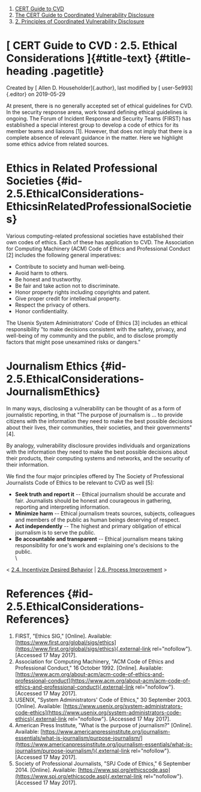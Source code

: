 



1.  [CERT Guide to CVD](index.html)
2.  [The CERT Guide to Coordinated Vulnerability
    Disclosure](The-CERT-Guide-to-Coordinated-Vulnerability-Disclosure_47677443.html)
3.  [2. Principles of Coordinated Vulnerability
    Disclosure](2.-Principles-of-Coordinated-Vulnerability-Disclosure_47677450.html)


# [ CERT Guide to CVD : 2.5. Ethical Considerations ]{#title-text} {#title-heading .pagetitle}




Created by [ Allen D. Householder]{.author}, last modified by [
user-5e993]{.editor} on 2019-05-29



At present, there is no generally accepted set of ethical guidelines for
CVD. In the security response arena, work toward defining ethical
guidelines is ongoing. The Forum of Incident Response and Security Teams
(FIRST) has established a special interest group to develop a code of
ethics for its member teams and liaisons \[1\]. However, that does not
imply that there is a complete absence of relevant guidance in the
matter. Here we highlight some ethics advice from related sources.

# Ethics in Related Professional Societies {#id-2.5.EthicalConsiderations-EthicsinRelatedProfessionalSocieties}

Various computing-related professional societies have established their
own codes of ethics. Each of these has application to CVD. The
Association for Computing Machinery (ACM) Code of Ethics and
Professional Conduct \[2\] includes the following general imperatives:

-   Contribute to society and human well-being.
-   Avoid harm to others.
-   Be honest and trustworthy.
-   Be fair and take action not to discriminate.
-   Honor property rights including copyrights and patent.
-   Give proper credit for intellectual property.
-   Respect the privacy of others.
-   Honor confidentiality.

The Usenix System Administrators\' Code of Ethics \[3\] includes an
ethical responsibility \"to make decisions consistent with the safety,
privacy, and well-being of my community and the public, and to disclose
promptly factors that might pose unexamined risks or dangers.\"

# Journalism Ethics {#id-2.5.EthicalConsiderations-JournalismEthics}

In many ways, disclosing a vulnerability can be thought of as a form of
journalistic reporting, in that \"The purpose of journalism is ... to
provide citizens with the information they need to make the best
possible decisions about their lives, their communities, their
societies, and their governments\" \[4\].

By analogy, vulnerability disclosure provides individuals and
organizations with the information they need to make the best possible
decisions about their products, their computing systems and networks,
and the security of their information.

We find the four major principles offered by The Society of Professional
Journalists Code of Ethics to be relevant to CVD as well \[5\]:

-   **Seek truth and report it** -- Ethical journalism should be
    accurate and fair. Journalists should be honest and courageous in
    gathering, reporting and interpreting information.
-   **Minimize harm** -- Ethical journalism treats sources, subjects,
    colleagues and members of the public as human beings deserving of
    respect.
-   **Act independently** -- The highest and primary obligation of
    ethical journalism is to serve the public.
-   **Be accountable and transparent** -- Ethical journalism means
    taking responsibility for one\'s work and explaining one\'s
    decisions to the public.\
    \



\< [2.4. Incentivize Desired
Behavior](2.4.-Incentivize-Desired-Behavior_47677454.html) \| [2.6.
Process Improvement](2.6.-Process-Improvement_47677456.html) \>



# References {#id-2.5.EthicalConsiderations-References}

1.  FIRST, \"Ethics SIG,\" \[Online\]. Available:
    [https://www.first.org/global/sigs/ethics](https://www.first.org/global/sigs/ethics){.external-link
    rel="nofollow"}. \[Accessed 17 May 2017\].
2.  Association for Computing Machinery, \"ACM Code of Ethics and
    Professional Conduct,\" 16 October 1992. \[Online\]. Available:
    [https://www.acm.org/about-acm/acm-code-of-ethics-and-professional-conduct](https://www.acm.org/about-acm/acm-code-of-ethics-and-professional-conduct){.external-link
    rel="nofollow"}. \[Accessed 17 May 2017\].
3.  USENIX, \"System Administrators\' Code of Ethics,\" 30
    September 2003. \[Online\]. Available:
    [https://www.usenix.org/system-administrators-code-ethics](https://www.usenix.org/system-administrators-code-ethics){.external-link
    rel="nofollow"}. \[Accessed 17 May 2017\].
4.  American Press Institute, \"What is the purpose of journalism?\"
    \[Online\]. Available:
    [https://www.americanpressinstitute.org/journalism-essentials/what-is-journalism/purpose-journalism/](https://www.americanpressinstitute.org/journalism-essentials/what-is-journalism/purpose-journalism/){.external-link
    rel="nofollow"}. \[Accessed 17 May 2017\].
5.  Society of Professional Journalists, \"SPJ Code of Ethics,\" 6
    September 2014. \[Online\]. Available:
    [https://www.spj.org/ethicscode.asp](https://www.spj.org/ethicscode.asp){.external-link
    rel="nofollow"}. \[Accessed 17 May 2017\].












